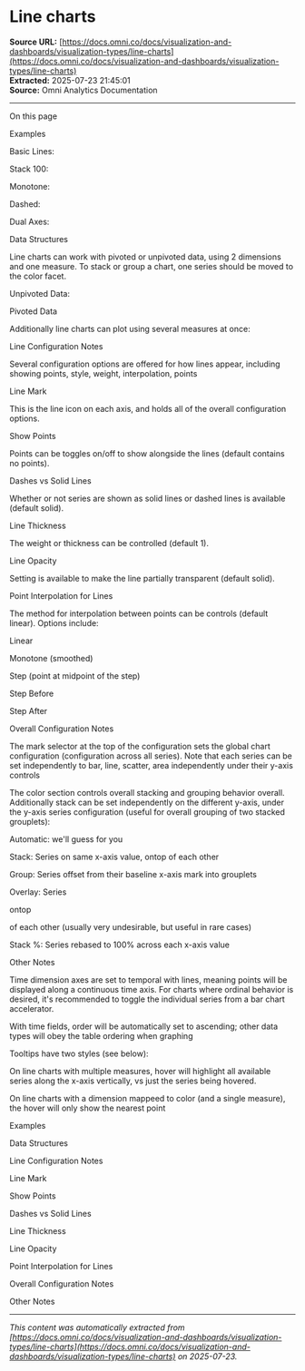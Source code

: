 # Line charts

**Source URL:** [https://docs.omni.co/docs/visualization-and-dashboards/visualization-types/line-charts](https://docs.omni.co/docs/visualization-and-dashboards/visualization-types/line-charts)  
**Extracted:** 2025-07-23 21:45:01  
**Source:** Omni Analytics Documentation

---

On this page

Examples

Basic Lines:

Stack 100:

Monotone:

Dashed:

Dual Axes:

Data Structures

Line charts can work with pivoted or unpivoted data, using 2 dimensions and one measure.  To stack or group a chart, one series should be moved to the color facet.

Unpivoted Data:

Pivoted Data

Additionally line charts can plot using several measures at once:

Line Configuration Notes

Several configuration options are offered for how lines appear, including showing points, style, weight, interpolation, points

Line Mark

This is the line icon on each axis, and holds all of the overall configuration options.

Show Points

Points can be toggles on/off to show alongside the lines (default contains no points).

Dashes vs Solid Lines

Whether or not series are shown as solid lines or dashed lines is available (default solid).

Line Thickness

The weight or thickness can be controlled (default 1).

Line Opacity

Setting is available to make the line partially transparent (default solid).

Point Interpolation for Lines

The method for interpolation between points can be controls (default linear).  Options include:

Linear

Monotone (smoothed)

Step (point at midpoint of the step)

Step Before

Step After

Overall Configuration Notes

The mark selector at the top of the configuration sets the global chart configuration (configuration across all series). Note that each series can be set independently to bar, line, scatter, area independently under their y-axis controls

The color section controls overall stacking and grouping behavior overall.  Additionally stack can be set independently on the different y-axis, under the y-axis series configuration (useful for overall grouping of two stacked grouplets):

Automatic: we'll guess for you

Stack: Series on same x-axis value, ontop of each other

Group: Series offset from their baseline x-axis mark into grouplets

Overlay: Series

ontop

of each other (usually very undesirable, but useful in rare cases)

Stack %: Series rebased to 100% across each x-axis value

Other Notes

Time dimension axes are set to temporal with lines, meaning points will be displayed along a continuous time axis.  For charts where ordinal behavior is desired, it's recommended to toggle the individual series from a bar chart accelerator.

With time fields, order will be automatically set to ascending; other data types will obey the table ordering when graphing

Tooltips have two styles (see below):

On line charts with multiple measures, hover will highlight all available series along the x-axis vertically, vs just the series being hovered.

On line charts with a dimension mappeed to color (and a single measure), the hover will only show the nearest point

Examples

Data Structures

Line Configuration Notes

Line Mark

Show Points

Dashes vs Solid Lines

Line Thickness

Line Opacity

Point Interpolation for Lines

Overall Configuration Notes

Other Notes

---

*This content was automatically extracted from [https://docs.omni.co/docs/visualization-and-dashboards/visualization-types/line-charts](https://docs.omni.co/docs/visualization-and-dashboards/visualization-types/line-charts) on 2025-07-23.*
